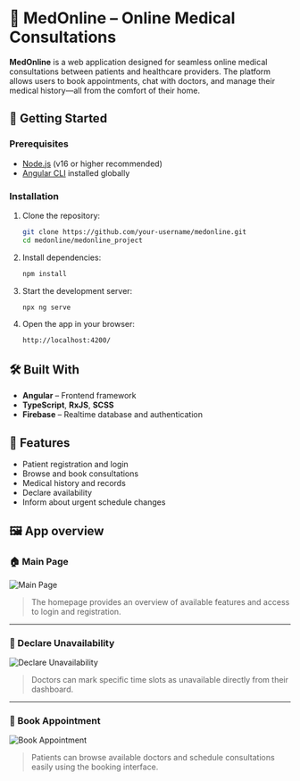 # 🏥 MedOnline – Online Medical Consultations

**MedOnline** is a web application designed for seamless online medical consultations between patients and healthcare providers. The platform allows users to book appointments, chat with doctors, and manage their medical history—all from the comfort of their home.

## 🚀 Getting Started

### Prerequisites

- [Node.js](https://nodejs.org/) (v16 or higher recommended)
- [Angular CLI](https://angular.io/cli) installed globally

### Installation

1. Clone the repository:

   ```bash
   git clone https://github.com/your-username/medonline.git
   cd medonline/medonline_project

2. Install dependencies:

    ```bash
    npm install

3. Start the development server:
    ```bash
    npx ng serve

4. Open the app in your browser:
    ```bash
    http://localhost:4200/
    

## 🛠️ Built With

- **Angular** – Frontend framework  
- **TypeScript**, **RxJS**, **SCSS**
- **Firebase** – Realtime database and authentication

## 📁 Features

- Patient registration and login  
- Browse and book consultations  
- Medical history and records
- Declare availability
- Inform about urgent schedule changes


## 🖼️ App overview

### 🏠 Main Page
![Main Page](app_view/view1.png)

> The homepage provides an overview of available features and access to login and registration.

---

### 🚫 Declare Unavailability
![Declare Unavailability](app_view/view2.png)

> Doctors can mark specific time slots as unavailable directly from their dashboard.

---

### 📅 Book Appointment
![Book Appointment](app_view/view3.png)

> Patients can browse available doctors and schedule consultations easily using the booking interface.
